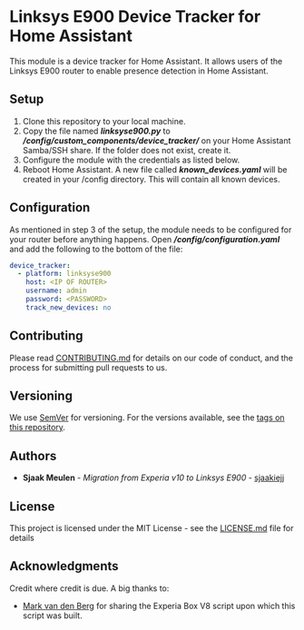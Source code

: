 # Linksys E900 Device Tracker for Home Assistant

This module is a device tracker for Home Assistant. It allows users of the Linksys E900 router to
enable presence detection in Home Assistant.

## Setup

1. Clone this repository to your local machine.
2. Copy the file named ***linksyse900.py*** to ***/config/custom_components/device_tracker/*** on your Home Assistant Samba/SSH share. If the folder does not exist, create it.
3. Configure the module with the credentials as listed below.
4. Reboot Home Assistant. A new file called ***known_devices.yaml*** will be created in your /config directory. This will contain all known devices.

## Configuration

As mentioned in step 3 of the setup, the module needs to be configured for your router before anything happens. Open ***/config/configuration.yaml*** and add the following to the bottom of the file:

```yaml
device_tracker:
  - platform: linksyse900
    host: <IP OF ROUTER>
    username: admin
    password: <PASSWORD>
    track_new_devices: no
```

## Contributing

Please read [CONTRIBUTING.md](https://github.com/kadima-tech/experia-v10-device-tracker/blob/master/CONTRIBUTING.md) for details on our code of conduct, and the process for submitting pull requests to us.

## Versioning

We use [SemVer](http://semver.org/) for versioning. For the versions available, see the [tags on this repository](https://github.com/kadima-tech/linksys-e900-device-tracker/tags).

## Authors

* **Sjaak Meulen** - *Migration from Experia v10 to Linksys E900* - [sjaakiejj](https://github.com/sjaakiejj)

## License

This project is licensed under the MIT License - see the [LICENSE.md](LICENSE.md) file for details

## Acknowledgments
Credit where credit is due. A big thanks to:

* [Mark van den Berg](https://community.home-assistant.io/t/device-tracker-for-arcadyan-vgv7519-router-experia-box-v8/29362) for sharing the Experia Box V8 script upon which this script was built.
